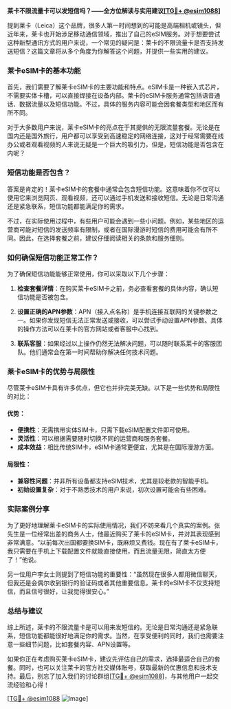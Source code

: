 **莱卡不限流量卡可以发短信吗？——全方位解读与实用建议[[TG💪+ @esim1088](https://t.me/s/esim1088)]**

提到莱卡（Leica）这个品牌，很多人第一时间想到的可能是高端相机或镜头，但近年来，莱卡也开始涉足移动通信领域，推出了自己的eSIM服务。对于想要尝试这种新型通讯方式的用户来说，一个常见的疑问是：莱卡的不限流量卡是否支持发送短信？这篇文章将从多个角度为你解答这个问题，并提供一些实用的建议。

### 莱卡eSIM卡的基本功能

首先，我们需要了解莱卡eSIM卡的主要功能和特点。eSIM卡是一种嵌入式芯片，不需要实体卡槽，可以直接焊接在设备内部。莱卡的eSIM卡服务通常包括语音通话、数据流量以及短信功能。不过，具体的服务内容可能会因套餐类型和地区而有所不同。

对于大多数用户来说，莱卡eSIM卡的亮点在于其提供的无限流量套餐。无论是在国内还是国外旅行，用户都可以享受到高速稳定的网络连接，这对于经常需要在线办公或者观看视频的人来说无疑是一个巨大的吸引力。但是，短信功能是否包含在内呢？

### 短信功能是否包含？

答案是肯定的！莱卡eSIM卡的套餐中通常会包含短信功能。这意味着你不仅可以使用它来浏览网页、观看视频，还可以通过手机发送和接收短信。无论是日常沟通还是紧急联系，短信功能都能满足你的需求。

不过，在实际使用过程中，有些用户可能会遇到一些小问题。例如，某些地区的运营商可能对短信的发送频率有限制，或者在国际漫游时短信的费用可能会有所不同。因此，在选择套餐之前，建议仔细阅读相关的条款和服务细则。

### 如何确保短信功能正常工作？

为了确保短信功能能够正常使用，你可以采取以下几个步骤：

1. **检查套餐详情**：在购买莱卡eSIM卡之前，务必查看套餐的具体内容，确认短信功能是否被包含。
   
2. **设置正确的APN参数**：APN（接入点名称）是手机连接互联网的关键参数之一。如果你发现短信无法正常发送或接收，可以尝试手动设置APN参数。具体的操作方法可以在莱卡的官方网站或者客服中心找到。

3. **联系客服**：如果经过以上操作仍然无法解决问题，可以随时联系莱卡的客服团队。他们通常会在第一时间帮助你解决任何技术问题。

### 莱卡eSIM卡的优势与局限性

尽管莱卡eSIM卡具有许多优点，但它也并非完美无缺。以下是一些优势和局限性的对比：

#### 优势：
- **便携性**：无需携带实体SIM卡，只需下载eSIM配置文件即可使用。
- **灵活性**：可以根据需要随时切换不同的运营商和服务套餐。
- **成本效益**：相比传统SIM卡，eSIM卡通常更便宜，尤其是在国际漫游方面。

#### 局限性：
- **兼容性问题**：并非所有设备都支持eSIM技术，尤其是较老款的智能手机。
- **初始设置复杂**：对于不熟悉技术的用户来说，初次设置可能会有些困难。

### 实际案例分享

为了更好地理解莱卡eSIM卡的实际使用情况，我们不妨来看几个真实的案例。张先生是一位经常出差的商务人士，他最近购买了莱卡的eSIM卡，并对其表现感到非常满意。“以前每次出国都要换SIM卡，既麻烦又费钱。现在有了莱卡eSIM卡，我只需要在手机上下载配置文件就能直接使用，而且流量无限，简直太方便了！”他说。

另一位用户李女士则提到了短信功能的重要性：“虽然现在很多人都用微信聊天，但我还是会偶尔收到银行的验证码或者其他重要信息。莱卡的eSIM卡不仅支持短信，而且信号很好，让我觉得很安心。”

### 总结与建议

综上所述，莱卡的不限流量卡是可以用来发短信的。无论是日常沟通还是紧急联系，短信功能都能很好地满足你的需求。当然，在享受便利的同时，我们也需要注意一些细节问题，比如套餐内容、APN设置等。

如果你正在考虑购买莱卡eSIM卡，建议先评估自己的需求，选择最适合自己的套餐。同时，也可以关注莱卡的官方社交媒体账号，获取最新的优惠信息和技术支持。最后，别忘了加入我们的讨论群组[[TG💪+ @esim1088](https://t.me/s/esim1088)]，与其他用户一起交流经验和心得！

[[TG💪+ @esim1088](https://t.me/s/esim1088) ![Image](https://i.postimg.cc/4NQfJmqS/Snipaste-2025-05-13-00-14-12.png)]